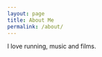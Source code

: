 ```yaml
---
layout: page
title: About Me
permalink: /about/
---
```


<!-- This website is powered by **[fastpages](https://github.com/fastai/fastpages)** [^1]. -->
I love running, music and films.


<!-- [^1]:a blogging platform that natively supports Jupyter notebooks in addition to other formats. -->
